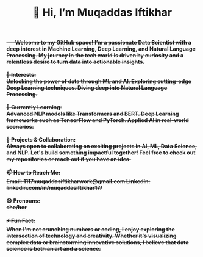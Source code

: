 <center><strong><h1>👋 Hi, I’m Muqaddas Iftikhar</h1><s/strong></center> <br> <br>
  ---
Welcome to my GitHub space! I’m a passionate Data Scientist with a deep interest in Machine Learning, Deep Learning, and Natural Language Processing. My journey in the tech world is driven by curiosity and a relentless desire to turn data into actionable insights.

<br>
<br>
👀 Interests:

<br>
Unlocking the power of data through ML and AI.
Exploring cutting-edge Deep Learning techniques.
Diving deep into Natural Language Processing.
<br>
<br>
🌱 Currently Learning:

<br>
Advanced NLP models like Transformers and BERT.
Deep Learning frameworks such as TensorFlow and PyTorch.
Applied AI in real-world scenarios.
<br>
<br>
💼 Projects & Collaboration:

<br>
Always open to collaborating on exciting projects in AI, ML, Data Science, and NLP.
Let's build something impactful together! Feel free to check out my repositories or reach out if you have an idea.
<br>
<br>
📫 How to Reach Me:

<br>
Email: 1117muqaddasiftikharwork@gmail.com
LinkedIn: linkedin.com/in/muqaddasiftikhar17/
<br>
<br>
😄 Pronouns:

<br>
she/her
<br>
<br>
⚡ Fun Fact:

<br>
When I'm not crunching numbers or coding, I enjoy exploring the intersection of technology and creativity. Whether it's visualizing complex data or brainstorming innovative solutions, I believe that data science is both an art and a science.
